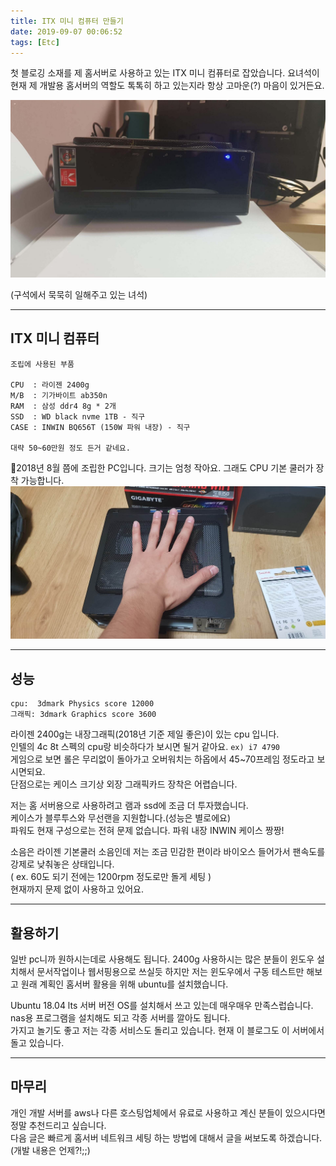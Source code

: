 ```yaml
---
title: ITX 미니 컴퓨터 만들기
date: 2019-09-07 00:06:52
tags: [Etc]
---
```


첫 블로깅 소재를 제 홈서버로 사용하고 있는 ITX 미니 컴퓨터로 잡았습니다. 요녀석이 현재 제 개발용 홈서버의 역할도 톡톡히 하고 있는지라 항상 고마운(?) 마음이 있거든요.  

![itx 컴퓨터](../images/posts/1/1.jpg)

(구석에서 묵묵히 일해주고 있는 녀석)

---

## ITX 미니 컴퓨터

```
조립에 사용된 부품

CPU  : 라이젠 2400g 
M/B  : 기가바이트 ab350n 
RAM  : 삼성 ddr4 8g * 2개 
SSD  : WD black nvme 1TB - 직구
CASE : INWIN BQ656T (150W 파워 내장) - 직구

대략 50~60만원 정도 든거 같네요.
```
2018년 8월 쯤에 조립한 PC입니다. 크기는 엄청 작아요. 그래도 CPU 기본 쿨러가 장착 가능합니다.  
![손바닥 만한 PC](../images/posts/1/2.jpg)

---

## 성능

```
cpu:  3dmark Physics score 12000
그래픽: 3dmark Graphics score 3600
```
라이젠 2400g는 내장그래픽(2018년 기준 제일 좋은)이 있는 cpu 입니다.  
인텔의 4c 8t 스펙의 cpu랑 비슷하다가 보시면 될거 같아요. `ex) i7 4790`  
게임으로 보면 롤은 무리없이 돌아가고 오버워치는 하옵에서 45~70프레임 정도라고 보시면되요.  
단점으로는 케이스 크기상 외장 그래픽카드 장착은 어렵습니다.

저는 홈 서버용으로 사용하려고 램과 ssd에 조금 더 투자했습니다.  
케이스가 블루투스와 무선랜을 지원합니다.(성능은 별로에요)  
파워도 현재 구성으로는 전혀 문제 없습니다. 파워 내장 INWIN 케이스 짱짱!

소음은 라이젠 기본쿨러 소음인데 저는 조금 민감한 편이라 바이오스 들어가서 팬속도를 강제로 낮춰놓은 상태입니다.  
( ex. 60도 되기 전에는 1200rpm 정도로만 돌게 세팅 )  
현재까지 문제 없이 사용하고 있어요.

---
## 활용하기

일반 pc니까 원하시는데로 사용해도 됩니다. 2400g 사용하시는 많은 분들이 윈도우 설치해서 문서작업이나 웹서핑용으로 쓰실듯 하지만 저는 윈도우에서 구동 테스트만 해보고 원래 계획인 홈서버 활용을 위해 ubuntu를 설치했습니다.

Ubuntu 18.04 lts 서버 버전 OS를 설치해서 쓰고 있는데 매우매우 만족스럽습니다.  
nas용 프로그램을 설치해도 되고 각종 서버를 깔아도 됩니다.  
가지고 놀기도 좋고 저는 각종 서비스도 돌리고 있습니다. 현재 이 블로그도 이 서버에서 돌고 있습니다. 

---
## 마무리 

개인 개발 서버를 aws나 다른 호스팅업체에서 유료로 사용하고 계신 분들이 있으시다면 정말 추천드리고 싶습니다.  
다음 글은 빠르게 홈서버 네트워크 세팅 하는 방법에 대해서 글을 써보도록 하겠습니다.(개발 내용은 언제?!;;)